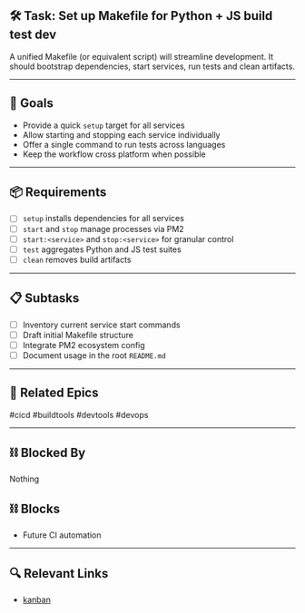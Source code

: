 ## 🛠️ Task: Set up Makefile for Python + JS build test dev

A unified Makefile (or equivalent script) will streamline development. It should bootstrap dependencies, start services, run tests and clean artifacts.

---

## 🎯 Goals
- Provide a quick `setup` target for all services
- Allow starting and stopping each service individually
- Offer a single command to run tests across languages
- Keep the workflow cross platform when possible

---

## 📦 Requirements
- [ ] `setup` installs dependencies for all services
- [ ] `start` and `stop` manage processes via PM2
- [ ] `start:<service>` and `stop:<service>` for granular control
- [ ] `test` aggregates Python and JS test suites
- [ ] `clean` removes build artifacts

---

## 📋 Subtasks
- [ ] Inventory current service start commands
- [ ] Draft initial Makefile structure
- [ ] Integrate PM2 ecosystem config
- [ ] Document usage in the root `README.md`

---

## 🔗 Related Epics
#cicd #buildtools #devtools #devops

---

## ⛓️ Blocked By
Nothing

## ⛓️ Blocks
- Future CI automation

---

## 🔍 Relevant Links
- [kanban](../boards/kanban.md)

